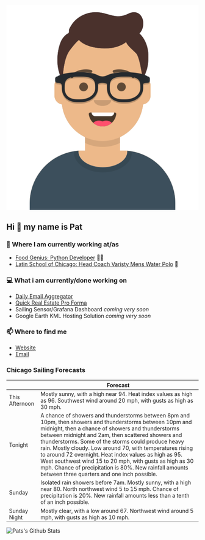 [![Social banner for p-j-falconer](https://raw.githubusercontent.com/P-J-FALCONER/P-J-FALCONER/master/assets/avataaars.svg)](https://patfalconer.com/)
## Hi :wave: my name is Pat

### 💼 Where I am currently working at/as
- [Food Genius: Python Developer](https://getfoodgenius.com/) 🍔🐍
- [Latin School of Chicago: Head Coach Varisty Mens Water Polo](https://www.latinschool.org/) 🤽


### 💻 What i am currently/done working on
 - [Daily Email Aggregator](https://github.com/P-J-FALCONER/dott_daily_mail)
 - [Quick Real Estate Pro Forma](https://github.com/P-J-FALCONER/henry)
 - Sailing Sensor/Grafana Dashboard *coming very soon*
 - Google Earth KML Hosting Solution *coming very soon*

### 📫 Where to find me
 - [Website](https://patfalconer.com/)
 - [Email](mailto:patrick.j.falconer@gmail.com)


### Chicago Sailing Forecasts
|   | Forecast  |
|---|---|
| This Afternoon | Mostly sunny, with a high near 94. Heat index values as high as 96. Southwest wind around 20 mph, with gusts as high as 30 mph. |
| Tonight | A chance of showers and thunderstorms between 8pm and 10pm, then showers and thunderstorms between 10pm and midnight, then a chance of showers and thunderstorms between midnight and 2am, then scattered showers and thunderstorms. Some of the storms could produce heavy rain. Mostly cloudy. Low around 70, with temperatures rising to around 72 overnight. Heat index values as high as 95. West southwest wind 15 to 20 mph, with gusts as high as 30 mph. Chance of precipitation is 80%. New rainfall amounts between three quarters and one inch possible. |
| Sunday | Isolated rain showers before 7am. Mostly sunny, with a high near 80. North northwest wind 5 to 15 mph. Chance of precipitation is 20%. New rainfall amounts less than a tenth of an inch possible. |
| Sunday Night | Mostly clear, with a low around 67. Northwest wind around 5 mph, with gusts as high as 10 mph. |

![Pats's Github Stats](https://github-readme-stats.vercel.app/api?username=p-j-falconer&show_icons=true&theme=radical)
